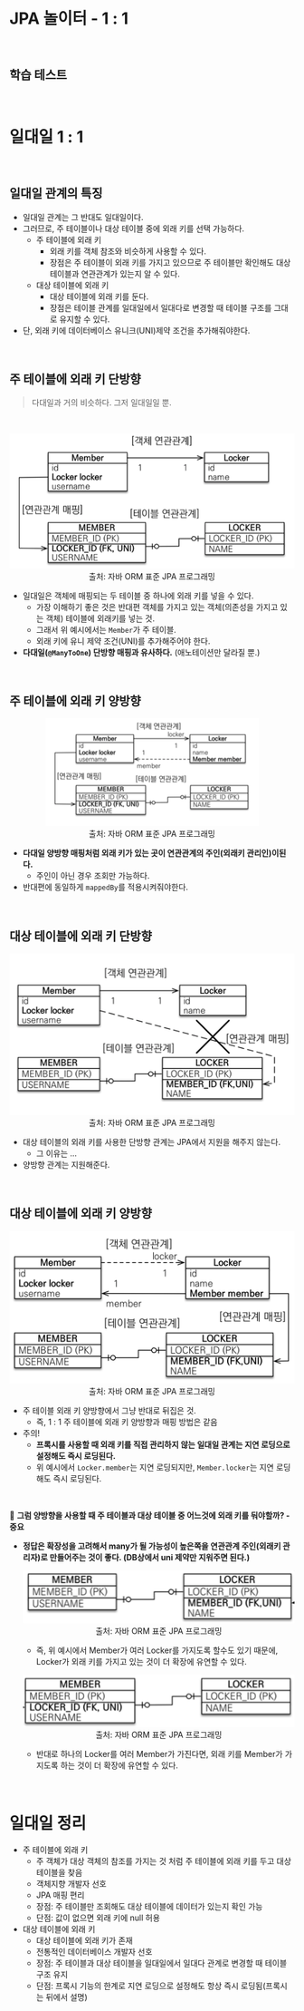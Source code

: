 # JPA 놀이터 - 1 : 1

<br>

## 학습 테스트

<br>

# 일대일 1 : 1

<br>

## **일대일 관계의 특징**
* 일대일 관계는 그 반대도 일대일이다.
* 그러므로, 주 테이블이나 대상 테이블 중에 외래 키를 선택 가능하다.
    * 주 테이블에 외래 키
        * 외래 키를 객체 참조와 비슷하게 사용할 수 있다.
        * 장점은 주 테이블이 외래 키를 가지고 있으므로 주 테이블만 확인해도 대상 테이블과 연관관계가 있는지 알 수 있다.
    * 대상 테이블에 외래 키
        * 대상 테이블에 외래 키를 둔다.
        * 장점은 테이블 관계를 일대일에서 일대다로 변경할 때 테이블 구조를 그대로 유지할 수 있다.
* 단, 외래 키에 데이터베이스 유니크(UNI)제약 조건을 추가해줘야한다.

<br>

## 주 테이블에 외래 키 단방향

> 다대일과 거의 비슷하다. 그저 일대일일 뿐.

<br>

<p align="center"><img src="./image/1_vs_1_primary_single.png"><br>출처: 자바 ORM 표준 JPA 프로그래밍</p>

* 일대일은 객체에 매핑되는 두 테이블 중 하나에 외래 키를 넣을 수 있다.
    * 가장 이해하기 좋은 것은 반대편 객체를 가지고 있는 객체(의존성을 가지고 있는 객체) 테이블에 외래키를 넣는 것.
    * 그래서 위 예시에서는 `Member`가 주 테이블.
    * 외래 키에 유니 제약 조건(UNI)를 추가해주어야 한다.
* **다대일(`@ManyToOne`) 단방향 매핑과 유사하다.** (애노테이션만 달라질 뿐.)

<br>

## 주 테이블에 외래 키 양방향

<p align="center"><img src="./image/1_vs_1_primary_bothway.png"><br>출처: 자바 ORM 표준 JPA 프로그래밍</p>

* **다대일 양방향 매핑처럼 외래 키가 있는 곳이 연관관계의 주인(외래키 관리인)이된다.**
    * 주인이 아닌 경우 조회만 가능하다.
* 반대편에 동일하게 `mappedBy`를 적용시켜줘야한다.

<br>

## 대상 테이블에 외래 키 단방향

<p align="center"><img src="./image/1_vs_1_opponent_single.png"><br>출처: 자바 ORM 표준 JPA 프로그래밍</p>

* 대상 테이블의 외래 키를 사용한 단방향 관계는 JPA에서 지원을 해주지 않는다.
    * 그 이유는 ...
* 양방향 관계는 지원해준다.

<br>

## 대상 테이블에 외래 키 양방향

<p align="center"><img src="./image/1_vs_1_opponent_bothway.png"><br>출처: 자바 ORM 표준 JPA 프로그래밍</p>

* 주 테이블 외래 키 양방향에서 그냥 반대로 뒤집은 것.
    * 즉, 1 : 1 주 테이블에 외래 키 양방향과 매핑 방법은 같음
* 주의!  
    * **프록시를 사용할 때 외래 키를 직접 관리하지 않는 일대일 관계는 지연 로딩으로 설정해도 즉시 로딩된다.**
    * 위 예시에서 `Locker.member`는 지연 로딩되지만, `Member.locker`는 지연 로딩해도 즉시 로딩된다.

<br>

🤔 **그럼 양방향을 사용할 때 주 테이블과 대상 테이블 중 어느것에 외래 키를 둬야할까? - 중요**

* **정답은 확장성을 고려해서 many가 될 가능성이 높은쪽을 연관관계 주인(외래키 관리자)로 만들어주는 것이 좋다. (DB상에서 uni 제약만 지워주면 된다.)**
  <p align="center"><img src="./image/situ_1.png"><br>출처: 자바 ORM 표준 JPA 프로그래밍</p>

    * 즉, 위 예시에서 Member가 여러 Locker를 가지도록 할수도 있기 때문에, Locker가 외래 키를 가지고 있는 것이 더 확장에 유연할 수 있다.

  <p align="center"><img src="./image/situ_2.png"><br>출처: 자바 ORM 표준 JPA 프로그래밍</p>

    * 반대로 하나의 Locker를 여러 Member가 가진다면, 외래 키를 Member가 가지도록 하는 것이 더 확장에 유연할 수 있다.

<br>

# 일대일 정리

* 주 테이블에 외래 키
    * 주 객체가 대상 객체의 참조를 가지는 것 처럼 주 테이블에 외래 키를 두고 대상 테이블을 찾음
    * 객체지향 개발자 선호
    * JPA 매핑 편리
    * 장점: 주 테이블만 조회해도 대상 테이블에 데이터가 있는지 확인 가능
    * 단점: 값이 없으면 외래 키에 null 허용
* 대상 테이블에 외래 키
    * 대상 테이블에 외래 키가 존재
    * 전통적인 데이터베이스 개발자 선호
    * 장점: 주 테이블과 대상 테이블을 일대일에서 일대다 관계로 변경할 때 테이블 구조 유지
    * 단점: 프록시 기능의 한계로 지연 로딩으로 설정해도 항상 즉시 로딩됨(프록시는 뒤에서 설명)
